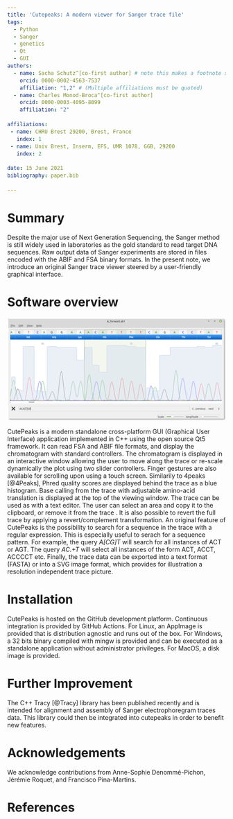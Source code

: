 ```yaml
---
title: 'Cutepeaks: A modern viewer for Sanger trace file'
tags:
  - Python
  - Sanger
  - genetics
  - Qt
  - GUI
authors:
  - name: Sacha Schutz^[co-first author] # note this makes a footnote saying 'co-first author'
    orcid: 0000-0002-4563-7537
    affiliation: "1,2" # (Multiple affiliations must be quoted)
  - name: Charles Monod-Broca^[co-first author]
    orcid: 0000-0003-4095-8099
    affiliation: "2"

affiliations:
 - name: CHRU Brest 29200, Brest, France
   index: 1
 - name: Univ Brest, Inserm, EFS, UMR 1078, GGB, 29200
   index: 2

date: 15 June 2021
bibliography: paper.bib

---
```


# Summary

Despite the major use of Next Generation Sequencing, the Sanger method is still widely used in laboratories as the gold standard to read target DNA sequences. Raw output data of Sanger experiments are stored in files encoded with the ABIF and FSA binary formats. In the present note, we introduce an original Sanger trace viewer steered by a user-friendly graphical interface.

# Software overview
![CutePeaks screenshot with regular expression search bar.\label{fig:example}](figure.png)

CutePeaks is a modern standalone cross-platform GUI (Graphical User Interface) application implemented in C++ using the open source Qt5 framework. It can read FSA and ABIF file formats, and display the chromatogram with standard controllers.
The chromatogram is displayed in an interactive window allowing the user to move along the trace or re-scale dynamically the plot using two slider controllers. Finger gestures are also available for scrolling upon using a touch screen.
Similarily to 4peaks [@4Peaks], Phred quality scores are displayed behind the trace as a blue histogram. Base calling from the trace with adjustable amino-acid translation is displayed at the top of the viewing window.
The trace can be used as with a text editor. The user can select an area and copy it to the clipboard, or remove it from the trace . It is also possible to revert the full trace by applying a revert/complement transformation.
An original feature of CutePeaks is the possibility to search for a sequence in the trace with a regular expression. This is especially useful to serach for a sequence pattern. For example, the query *A[CG]T* will search for all instances of ACT or AGT. The query *AC.+T* will select all instances of the form ACT, ACCT, ACCCCT etc.
Finally, the trace data can be exported into a text format (FASTA) or into a SVG image format, which provides for illustration a resolution independent trace picture.


# Installation

CutePeaks is hosted on the GitHub development platform. Continuous integration is provided by GitHub Actions.
For Linux, an AppImage is provided that is distribution agnostic and runs out of the box.
For Windows, a 32 bits binary compiled with mingw is provided and can be executed as a standalone application without administrator privileges.
For MacOS, a disk image is provided.

# Further Improvement
The C++ Tracy [@Tracy] library has been published recently and is intended for alignment and assembly of Sanger electrophoregram traces data. This library could then be integrated into cutepeaks in order to benefit new features. 

# Acknowledgements

We acknowledge contributions from Anne-Sophie Denommé-Pichon, Jérémie Roquet, and Francisco Pina-Martins.

# References
